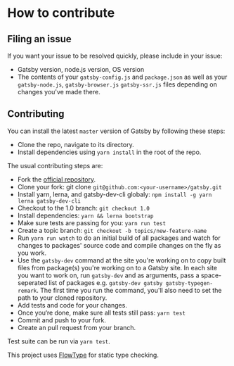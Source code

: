 # How to contribute

## Filing an issue

If you want your issue to be resolved quickly, please include in your issue:

* Gatsby version, node.js version, OS version
* The contents of your `gatsby-config.js` and `package.json` as well as your
  `gatsby-node.js`, `gatsby-browser.js` `gatsby-ssr.js` files depending on
  changes you've made there.

## Contributing
You can install the latest `master` version of Gatsby by following these steps:

* Clone the repo, navigate to its directory.
* Install dependencies using `yarn install` in the root of the repo.

The usual contributing steps are:

* Fork the [official repository](https://github.com/gatsbyjs/gatsby).
* Clone your fork: git clone `git@github.com:<your-username>/gatsby.git`
* Install yarn, lerna, and gatsby-dev-cli globaly: `npm install -g yarn lerna gatsby-dev-cli`
* Checkout to the 1.0 branch: `git checkout 1.0`
* Install dependencies: `yarn && lerna bootstrap`
* Make sure tests are passing for you: `yarn run test`
* Create a topic branch: `git checkout -b topics/new-feature-name`
* Run `yarn run watch` to do an initial build of all packages and watch for
  changes to packages' source code and compile changes on the fly as you
  work.
* Use the `gatsby-dev` command at the site you're working on to copy built
  files from package(s) you're working on to a Gatsby site. In each site you
  want to work on, run `gatsby-dev` and as arguments, pass a space-seperated
  list of packages e.g.  `gatsby-dev gatsby gatsby-typegen-remark`. The
  first time you run the command,
  you'll also need to set the path to your cloned repository.
* Add tests and code for your changes.
* Once you‘re done, make sure all tests still pass: `yarn test`
* Commit and push to your fork.
* Create an pull request from your branch.

Test suite can be run via `yarn test`.

This project uses [FlowType](https://flowtype.org/) for static type checking.
